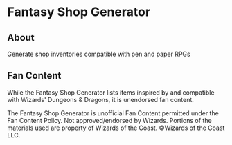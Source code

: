 # Fantasy Shop Generator

## About

Generate shop inventories compatible with pen and paper RPGs

## Fan Content

While the Fantasy Shop Generator lists items inspired by and compatible with Wizards' Dungeons & Dragons, it is unendorsed fan content.

The Fantasy Shop Generator is unofficial Fan Content permitted under the Fan Content Policy. Not approved/endorsed by Wizards. Portions of the materials used are property of Wizards of the Coast. ©Wizards of the Coast LLC.
